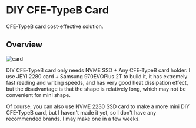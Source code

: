 # DIY CFE-TypeB Card

CFE-TypeB card cost-effective solution.

## Overview
![card](/card.jpg)

DIY CFE-TypeB card only needs NVME SSD + Any CFE-TypeB card holder. I use JEYI 2280 card + Samsung 970EVOPlus 2T to build it, it has extremely fast reading and writing speeds, and has very good heat dissipation effect, but the disadvantage is that the shape is relatively long, which may not be convenient for mini shape. 

Of course, you can also use NVME 2230 SSD card to make a more mini DIY CFE-TypeB card, but I haven't made it yet, so I don't have any recommended brands. I may make one in a few weeks.